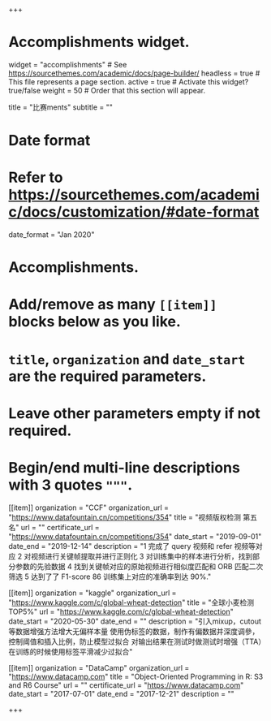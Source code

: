 +++
# Accomplishments widget.
widget = "accomplishments"  # See https://sourcethemes.com/academic/docs/page-builder/
headless = true  # This file represents a page section.
active = true  # Activate this widget? true/false
weight = 50  # Order that this section will appear.

title = "比赛&shy;ments"
subtitle = ""

# Date format
#   Refer to https://sourcethemes.com/academic/docs/customization/#date-format
date_format = "Jan 2020"

# Accomplishments.
#   Add/remove as many `[[item]]` blocks below as you like.
#   `title`, `organization` and `date_start` are the required parameters.
#   Leave other parameters empty if not required.
#   Begin/end multi-line descriptions with 3 quotes `"""`.

[[item]]
  organization = "CCF"
  organization_url = "https://www.datafountain.cn/competitions/354"
  title = "视频版权检测   第五名"
  url = ""
  certificate_url = "https://www.datafountain.cn/competitions/354"
  date_start = "2019-09-01"
  date_end = "2019-12-14"
  description = "1 完成了 query 视频和 refer 视频等对应
              2 对视频进行关键帧提取并进行正则化
              3 对训练集中的样本进行分析，找到部分参数的先验数据
              4 找到关键帧对应的原始视频进行相似度匹配和 ORB 匹配二次筛选
              5 达到了了 F1-score 86 训练集上对应的准确率到达 90%."

[[item]]
  organization = "kaggle"
  organization_url = "https://www.kaggle.com/c/global-wheat-detection"
  title = "全球小麦检测  TOP5%"
  url = "https://www.kaggle.com/c/global-wheat-detection"
  date_start = "2020-05-30"
  date_end = ""
  description = "引入mixup，cutout等数据增强方法增大无偏样本量
使用伪标签的数据，制作有偏数据并深度调參，控制阈值和插入比例，防止模型过拟合
对输出结果在测试时做测试时增强（TTA）在训练的时候使用标签平滑减少过拟合"
  
[[item]]
  organization = "DataCamp"
  organization_url = "https://www.datacamp.com"
  title = "Object-Oriented Programming in R: S3 and R6 Course"
  url = ""
  certificate_url = "https://www.datacamp.com"
  date_start = "2017-07-01"
  date_end = "2017-12-21"
  description = ""

+++
